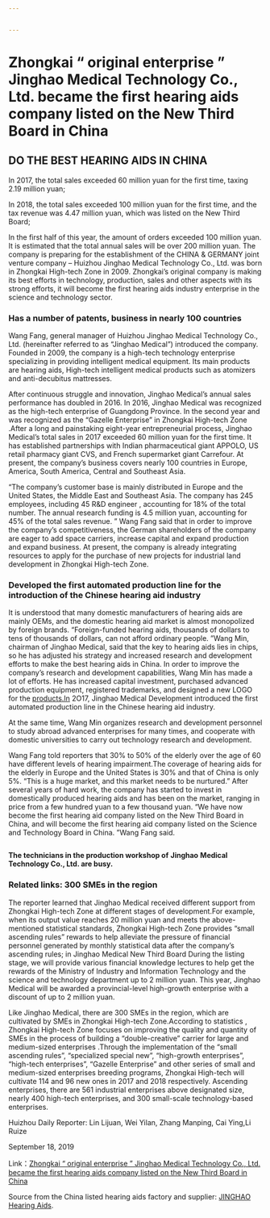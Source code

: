 ```yaml
---


---
```


<h1 id="zhongkai-“-original-enterprise-”-jinghao-medical-technology-co.-ltd.-became-the-first-hearing-aids-company-listed-on-the-new-third-board-in-china">Zhongkai “ original enterprise ” Jinghao Medical Technology Co., Ltd. became the first hearing aids company listed on the New Third Board in China</h1>
<h2 id="do-the-best-hearing-aids-in-china"><strong><strong>DO THE BEST HEARING AIDS IN CHINA</strong></strong></h2>
<p>In 2017, the total sales exceeded 60 million yuan for the first time, taxing 2.19 million yuan;</p>
<p>In 2018, the total sales exceeded 100 million yuan for the first time, and the tax revenue was 4.47 million yuan, which was listed on the New Third Board;</p>
<p>In the first half of this year, the amount of orders exceeded 100 million yuan. It is estimated that the total annual sales will be over 200 million yuan. The company is preparing for the establishment of the CHINA &amp; GERMANY joint venture company – Huizhou Jinghao Medical Technology Co., Ltd. was born in Zhongkai High-tech Zone in 2009. Zhongkai’s original company is making its best efforts in technology, production, sales and other aspects with its strong efforts, it will become the first hearing aids industry enterprise in the science and technology sector.</p>
<h3 id="has-a-number-of-patents-business-in-nearly-100-countries"><strong><strong>Has a number of patents, business in nearly 100 countries</strong></strong></h3>
<p>Wang Fang, general manager of Huizhou Jinghao Medical Technology Co., Ltd. (hereinafter referred to as “Jinghao Medical”) introduced the company. Founded in 2009, the company is a high-tech technology enterprise specializing in providing intelligent medical equipment. Its main products are hearing aids, High-tech intelligent medical products such as atomizers and anti-decubitus mattresses.</p>
<p>After continuous struggle and innovation, Jinghao Medical’s annual sales performance has doubled in 2016. In 2016, Jinghao Medical was recognized as the high-tech enterprise of Guangdong Province. In the second year and was recognized as the “Gazelle Enterprise” in Zhongkai High-tech Zone .After a long and painstaking eight-year entrepreneurial process, Jinghao Medical’s total sales in 2017 exceeded 60 million yuan for the first time. It has established partnerships with Indian pharmaceutical giant APPOLO, US retail pharmacy giant CVS, and French supermarket giant Carrefour. At present, the company’s business covers nearly 100 countries in Europe, America, South America, Central and Southeast Asia.</p>
<p>“The company’s customer base is mainly distributed in Europe and the United States, the Middle East and Southeast Asia. The company has 245 employees, including 45 R&amp;D engineer , accounting for 18% of the total number. The annual research funding is 4.5 million yuan, accounting for 45% of the total sales revenue. ” Wang Fang said that in order to improve the company’s competitiveness, the German shareholders of the company are eager to add space carriers, increase capital and expand production and expand business. At present, the company is already integrating resources to apply for the purchase of new projects for industrial land development in Zhongkai High-tech Zone.</p>
<h3 id="developed-the-first-automated-production-line-for-the-introduction-of-the-chinese-hearing-aid-industry"><strong><strong>Developed the first automated production line for the introduction of the Chinese hearing aid industry</strong></strong></h3>
<p>It is understood that many domestic manufacturers of hearing aids are mainly OEMs, and the domestic hearing aid market is almost monopolized by foreign brands. “Foreign-funded hearing aids, thousands of dollars to tens of thousands of dollars, can not afford ordinary people. ”Wang Min, chairman of Jinghao Medical, said that the key to hearing aids lies in chips, so he has adjusted his strategy and increased research and development efforts to make the best hearing aids in China. In order to improve the company’s research and development capabilities, Wang Min has made a lot of efforts. He has increased capital investment, purchased advanced production equipment, registered trademarks, and designed a new LOGO for the <a href="http://products.In">products.In</a> 2O17, Jinghao Medical Development introduced the first automated production line in the Chinese hearing aid industry.</p>
<p>At the same time, Wang Min organizes research and development personnel to study abroad advanced enterprises for many times, and cooperate with domestic universities to carry out technology research and development.</p>
<p>Wang Fang told reporters that 30% to 50% of the elderly over the age of 60 have different levels of hearing impairment.The coverage of hearing aids for the elderly in Europe and the United States is 30% and that of China is only 5%. “This is a huge market, and this market needs to be nurtured.” After several years of hard work, the company has started to invest in domestically produced hearing aids and has been on the market, ranging in price from a few hundred yuan to a few thousand yuan. “We have now become the first hearing aid company listed on the New Third Board in China, and will become the first hearing aid company listed on the Science and Technology Board in China. ”Wang Fang said.</p>
<p><img src="https://www.jhhearingaids.com/wp-content/uploads/2019/11/The-technicians-in-the-production-workshop-of-Jinghao-Medical-Technology-Co.-Ltd.-are-busy.png" alt=""></p>
<p><strong>The technicians in the production workshop of</strong> <strong>Jinghao</strong> <strong>Medical Technology Co., Ltd. are busy.</strong></p>
<h3 id="related-links--300--smes-in-the--region"><strong><strong>Related links:</strong></strong>  <strong><strong>300</strong></strong>  <strong><strong>SMEs in the</strong></strong>  <strong><strong>region</strong></strong></h3>
<p>The reporter learned that Jinghao Medical received different support from Zhongkai High-tech Zone at different stages of development.For example, when its output value reaches 20 million yuan and meets the above-mentioned statistical standards, Zhongkai High-tech Zone provides “small ascending rules” rewards to help alleviate the pressure of financial personnel generated by monthly statistical data after the company’s ascending rules; in Jinghao Medical New Third Board During the listing stage, we will provide various financial knowledge lectures to help get the rewards of the Ministry of Industry and Information Technology and the science and technology department up to 2 million yuan. This year, Jinghao Medical will be awarded a provincial-level high-growth enterprise with a discount of up to 2 million yuan.</p>
<p>Like Jinghao Medical, there are 300 SMEs in the region, which are cultivated by SMEs in Zhongkai High-tech Zone.According to statistics , Zhongkai High-tech Zone focuses on improving the quality and quantity of SMEs in the process of building a “double-creative” carrier for large and medium-sized enterprises .Through the implementation of the “small ascending rules”, “specialized special new”, “high-growth enterprises”, “high-tech enterprises”, “Gazelle Enterprise” and other series of small and medium-sized enterprises breeding programs, Zhongkai High-tech will cultivate 114 and 96 new ones in 2017 and 2018 respectively. Ascending enterprises, there are 561 industrial enterprises above designated size, nearly 400 high-tech enterprises, and 300 small-scale technology-based enterprises.</p>
<p>Huizhou Daily Reporter: Lin Lijuan, Wei Yilan, Zhang Manping, Cai Ying,Li Ruize</p>
<p>September 18, 2019</p>
<p>Link：<a href="https://www.jhhearingaids.com/jinghao-medical-became-the-first-hearing-aids-company-listed-on-the-new-third-board-in-china/" title="https://www.jhhearingaids.com/jinghao-medical-became-the-first-hearing-aids-company-listed-on-the-new-third-board-in-china/">Zhongkai “ original enterprise ” Jinghao Medical Technology Co., Ltd. became the first hearing aids company listed on the New Third Board in China</a></p>
<p>Source from the China listed hearing aids factory and supplier:  <a href="https://www.jhhearingaids.com/">JINGHAO Hearing Aids</a>.</p>

